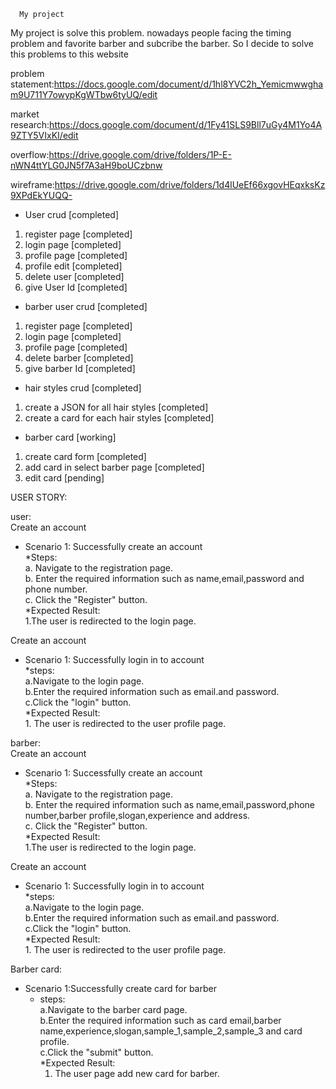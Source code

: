       My project
My project is solve this problem.
nowadays people facing the timing problem and favorite barber and subcribe the barber.
So I decide to solve this problems to this website 

problem statement:https://docs.google.com/document/d/1hl8YVC2h_Yemicmwwgham9U711Y7owypKgWTbw6tyUQ/edit


market research:https://docs.google.com/document/d/1Fy41SLS9Bll7uGy4M1Yo4A9ZTY5VIxKI/edit


overflow:https://drive.google.com/drive/folders/1P-E-nWN4ttYLG0JN5f7A3aH9boUCzbnw

wireframe:https://drive.google.com/drive/folders/1d4lUeEf66xgovHEqxksKz9XPdEkYUQQ-

* User crud [completed]
1. register page [completed]
2. login page [completed]
3. profile page [completed]
4. profile edit [completed]
5. delete user [completed]
6. give User Id [completed]

* barber user crud [completed]
1. register page [completed]
2. login page [completed]
3. profile page [completed]
4. delete barber [completed]
5. give barber Id [completed]

* hair styles crud [completed]
1. create a JSON for all hair styles [completed]
2. create a card for each hair styles [completed]

* barber card [working]
1. create card form [completed]
2. add card in select barber page [completed]
3. edit card [pending]





USER STORY:   

user:  
Create an account    
* Scenario 1: Successfully create an account  
   *Steps:    
          a. Navigate to the registration page.  
          b. Enter the required information such as name,email,password and phone number.   
          c. Click the "Register" button.   
   *Expected Result:   
          1.The user is redirected to the login page.   
          
Create an account   
* Scenario 1: Successfully login in to account   
    *steps:   
      a.Navigate to the login page.   
      b.Enter the required information such as email.and password.   
      c.Click the "login" button.    
    *Expected Result:   
      1. The user is redirected to the user profile page.   

barber:    
Create an account   
* Scenario 1: Successfully create an account   
   *Steps:    
          a. Navigate to the registration page.    
          b. Enter the required information such as name,email,password,phone number,barber profile,slogan,experience and address.    
          c. Click the "Register" button.   
   *Expected Result:    
          1.The user is redirected to the login page.     
          
Create an account   
* Scenario 1: Successfully login in to account    
    *steps:    
      a.Navigate to the login page.   
      b.Enter the required information such as email.and password.    
      c.Click the "login" button.   
    *Expected Result:   
      1. The user is redirected to the user profile page.    
      
Barber card:    
* Scenario 1:Successfully create card for barber    
   * steps:    
      a.Navigate to the barber card page.   
      b.Enter the required information such as  card email,barber name,experience,slogan,sample_1,sample_2,sample_3 and card profile.   
      c.Click the "submit" button.    
   *Expected Result:    
      1. The user page add new card for barber.    

